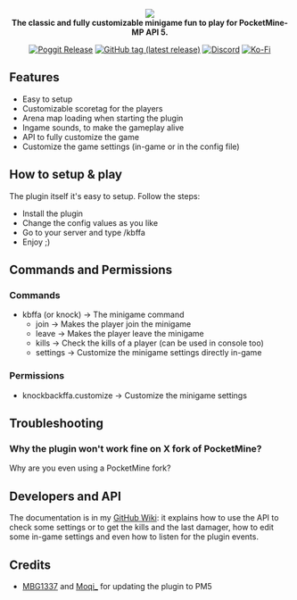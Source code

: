 <p align="center">
	<a href="https://github.com/MineCube-MC/Knock"><img src="https://raw.githubusercontent.com/MineCube-MC/Knock/main/assets/Logo.png"></img></a><br>
	<b>The classic and fully customizable minigame fun to play for PocketMine-MP API 5.</b>
</p>

<p align="center">
        <a href="https://poggit.pmmp.io/p/KnockbackFFA"><img src="https://poggit.pmmp.io/shield.state/KnockbackFFA" alt="Poggit Release"></a>
	<a href="https://github.com/ApexieDevelopment/Knock/releases"><img src="https://img.shields.io/github/v/tag/ApexieDevelopment/Knock?label=release&logo=github" alt="GitHub tag (latest release)" /></a>
	<a href="https://dsc.gg/apexie"><img src="https://img.shields.io/discord/736977303539810365?label=discord&color=7289DA&logo=discord" alt="Discord" /></a>
        <a href="https://ko-fi.com/imlighty"><img src="https://ko-fi.com/img/githubbutton_sm.svg" alt="Ko-Fi"></a>
</p>

## Features
- Easy to setup
- Customizable scoretag for the players
- Arena map loading when starting the plugin
- Ingame sounds, to make the gameplay alive
- API to fully customize the game
- Customize the game settings (in-game or in the config file)

## How to setup & play
The plugin itself it's easy to setup. Follow the steps:
- Install the plugin
- Change the config values as you like
- Go to your server and type /kbffa
- Enjoy ;)

## Commands and Permissions
### Commands
- kbffa (or knock) -> The minigame command
  - join -> Makes the player join the minigame
  - leave -> Makes the player leave the minigame
  - kills -> Check the kills of a player (can be used in console too)
  - settings -> Customize the minigame settings directly in-game
### Permissions
- knockbackffa.customize -> Customize the minigame settings

## Troubleshooting
### Why the plugin won't work fine on X fork of PocketMine?
Why are you even using a PocketMine fork?

## Developers and API
The documentation is in my [GitHub Wiki](https://github.com/ApexieDevelopment/Knock/wiki): it explains how to use the API to check some settings or to get the kills and the last damager, how to edit some in-game settings and even how to listen for the plugin events.

## Credits
- [MBG1337](https://github.com/MBG1337) and [Moqi_](https://github.com/OwoNico) for updating the plugin to PM5
